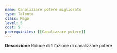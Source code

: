 ```yaml
---
name: Canalizzare potere migliorato
type: Talento
class: Mago
level: 5
cost: 5
prerequisites: [[Canalizzare potere]]
---
```


**Descrizione**
Riduce di 1 l’azione di canalizzare potere